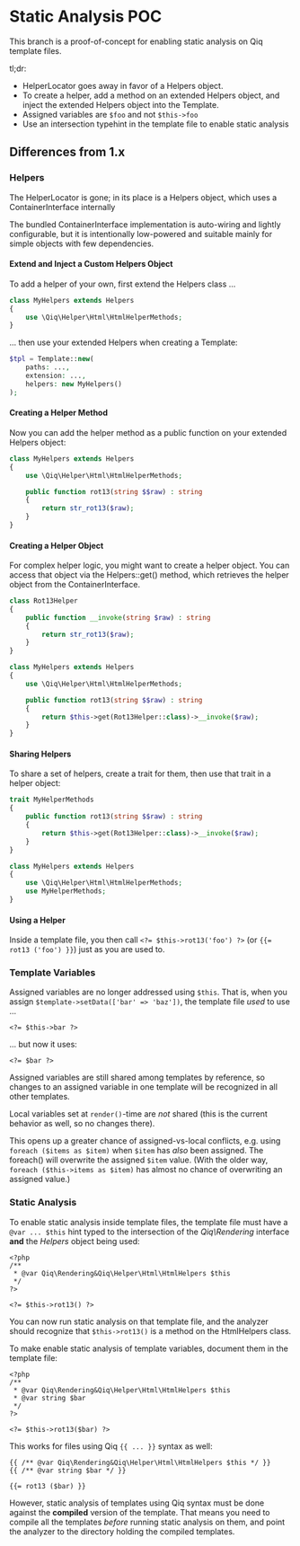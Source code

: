 # Static Analysis POC

This branch is a proof-of-concept for enabling static analysis on Qiq template files.

tl;dr:

- HelperLocator goes away in favor of a Helpers object.
- To create a helper, add a method on an extended Helpers object, and inject the extended Helpers object into the Template.
- Assigned variables are `$foo` and not `$this->foo`
- Use an intersection typehint in the template file to enable static analysis

## Differences from 1.x

### Helpers

The HelperLocator is gone; in its place is a Helpers object, which uses a ContainerInterface internally

The bundled ContainerInterface implementation is auto-wiring and lightly configurable, but it is intentionally low-powered and suitable mainly for simple objects with few dependencies.

#### Extend and Inject a Custom Helpers Object

To add a helper of your own, first extend the Helpers class ...

```php
class MyHelpers extends Helpers
{
    use \Qiq\Helper\Html\HtmlHelperMethods;
}
```

... then use your extended Helpers when creating a Template:

```php
$tpl = Template::new(
    paths: ...,
    extension: ...,
    helpers: new MyHelpers()
);
```

#### Creating a Helper Method

Now you can add the helper method as a public function on your extended Helpers object:

```php
class MyHelpers extends Helpers
{
    use \Qiq\Helper\Html\HtmlHelperMethods;

    public function rot13(string $$raw) : string
    {
        return str_rot13($raw);
    }
}
```

#### Creating a Helper Object

For complex helper logic, you might want to create a helper object. You can access that object via the Helpers::get() method, which retrieves the helper object from the ContainerInterface.

```php
class Rot13Helper
{
    public function __invoke(string $raw) : string
    {
        return str_rot13($raw);
    }
}

class MyHelpers extends Helpers
{
    use \Qiq\Helper\Html\HtmlHelperMethods;

    public function rot13(string $$raw) : string
    {
        return $this->get(Rot13Helper::class)->__invoke($raw);
    }
}
```

#### Sharing Helpers

To share a set of helpers, create a trait for them, then use that trait in a helper object:

```php
trait MyHelperMethods
{
    public function rot13(string $$raw) : string
    {
        return $this->get(Rot13Helper::class)->__invoke($raw);
    }
}

class MyHelpers extends Helpers
{
    use \Qiq\Helper\Html\HtmlHelperMethods;
    use MyHelperMethods;
}
```

#### Using a Helper

Inside a template file, you then call `<?= $this->rot13('foo') ?>` (or `{{= rot13 ('foo') }}`) just as you are used to.


### Template Variables

Assigned variables are no longer addressed using `$this`. That is, when you assign `$template->setData(['bar' => 'baz'])`, the template file *used* to use ...

```html+php
<?= $this->bar ?>
```

... but now it uses:

```html+php
<?= $bar ?>
```

Assigned variables are still shared among templates by reference, so changes to an assigned variable in one template will be recognized in all other templates.

Local variables set at `render()`-time are *not* shared (this is the current behavior as well, so no changes there).

This opens up a greater chance of assigned-vs-local conflicts, e.g. using `foreach ($items as $item)` when `$item` has *also* been assigned. The foreach() will overwrite the assigned `$item` value. (With the older way, `foreach ($this->items as $item)` has almost no chance of overwriting an assigned value.)


### Static Analysis

To enable static analysis inside template files, the template file must have a `@var ... $this` hint typed to the intersection of the _Qiq\Rendering_ interface **and** the _Helpers_ object being used:

```html+php
<?php
/**
 * @var Qiq\Rendering&Qiq\Helper\Html\HtmlHelpers $this
 */
?>

<?= $this->rot13() ?>
```

You can now run static analysis on that template file, and the analyzer
should recognize that `$this->rot13()` is a method on the HtmlHelpers class.

To make enable static analysis of template variables, document them in the
template file:

```html+php
<?php
/**
 * @var Qiq\Rendering&Qiq\Helper\Html\HtmlHelpers $this
 * @var string $bar
 */
?>

<?= $this->rot13($bar) ?>
```

This works for files using Qiq `{{ ... }}` syntax as well:

```qiq
{{ /** @var Qiq\Rendering&Qiq\Helper\Html\HtmlHelpers $this */ }}
{{ /** @var string $bar */ }}

{{= rot13 ($bar) }}
```

However, static analysis of templates using Qiq syntax must be done against
the **compiled** version of the template. That means you need to compile all
the templates *before* running static analysis on them, and point the
analyzer to the directory holding the compiled templates.
